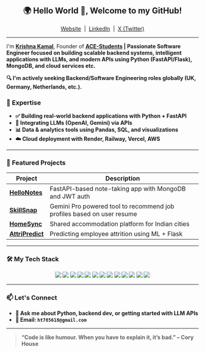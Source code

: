 <h2 align="center">🌍 Hello World 👋, Welcome to my GitHub!</h2>

<p align="center">
  <a href="https://krishnakamalbaishnab.click/">Website</a> &nbsp;|&nbsp;
  <a href="https://www.linkedin.com/in/krishnakamalbaishnab/">LinkedIn</a> &nbsp;|&nbsp;
  <a href="https://x.com/kkamalbaishnab">X (Twitter)</a>
</p>

---

I'm <b><a href="https://krishnakamalbaishnab.click/">Krishna Kamal</a></b>, Founder of <b><a href="https://ace-kohl.vercel.app/">ACE-Students<a><b>  | Passionate <b>Software Engineer</b> focused on building scalable backend systems, intelligent applications with LLMs, and modern APIs using Python (FastAPI/Flask), MongoDB, and cloud services etc.

🔍 I'm actively seeking Backend/Software Engineering roles globally (UK, Germany, Netherlands, etc.).

### 🧠 Expertise
- ✅ Building real-world backend applications with **Python + FastAPI**
- 🔗 Integrating **LLMs (OpenAI, Gemini)** via APIs
- 📊 Data & analytics tools using **Pandas, SQL, and visualizations**
- ☁️ Cloud deployment with **Render, Railway, Vercel, AWS**

---

### 🚀 Featured Projects

| Project | Description |
|--------|-------------|
| [**HelloNotes**](https://github.com/krishnakamalbaishnab/helloNotes) | FastAPI-based note-taking app with MongoDB and JWT auth |
| [**SkillSnap**](https://github.com/krishnakamalbaishnab/skillsSnap) | Gemini Pro powered tool to recommend job profiles based on user resume|
| [**HomeSync**](https://github.com/krishnakamalbaishnab/bharaghar) |  Shared accommodation platform for Indian cities |
| [**AttriPredict**](https://github.com/krishnakamalbaishnab/AttriPredict) | Predicting employee attrition using ML + Flask |

---



### 🛠 My Tech Stack

<p align="center">
  <img src="https://img.shields.io/badge/Python-3670A0?style=for-the-badge&logo=python&logoColor=white"/>
  <img src="https://img.shields.io/badge/FastAPI-009688?style=for-the-badge&logo=fastapi&logoColor=white"/>
  <img src="https://img.shields.io/badge/Flask-000000?style=for-the-badge&logo=flask&logoColor=white"/>
  <img src="https://img.shields.io/badge/Django-092E20?style=for-the-badge&logo=django&logoColor=white"/>
  <img src="https://img.shields.io/badge/MongoDB-4EA94B?style=for-the-badge&logo=mongodb&logoColor=white"/>
  <img src="https://img.shields.io/badge/PostgreSQL-336791?style=for-the-badge&logo=postgresql&logoColor=white"/>
  <img src="https://img.shields.io/badge/AWS-232F3E?style=for-the-badge&logo=amazonaws&logoColor=white"/>
  <img src="https://img.shields.io/badge/Docker-0db7ed?style=for-the-badge&logo=docker&logoColor=white"/>
  <img src="https://img.shields.io/badge/OpenAI-412991?style=for-the-badge&logo=openai&logoColor=white"/>
  <img src="https://img.shields.io/badge/Google%20Gemini-4285F4?style=for-the-badge&logo=google&logoColor=white"/>
  <img src="https://img.shields.io/badge/GitHub-181717?style=for-the-badge&logo=github&logoColor=white"/>
  <img src="https://img.shields.io/badge/Render-46E3B7?style=for-the-badge&logo=render&logoColor=black"/>
  <img src="https://img.shields.io/badge/Railway-000000?style=for-the-badge&logo=railway&logoColor=white"/>
</p>





---



### 📫 Let's Connect
- 💬 Ask me about Python, backend dev, or getting started with LLM APIs
- 📮 Email: `ht785618@gmail.com`

---

> “Code is like humour. When you have to explain it, it’s bad.” – Cory House
